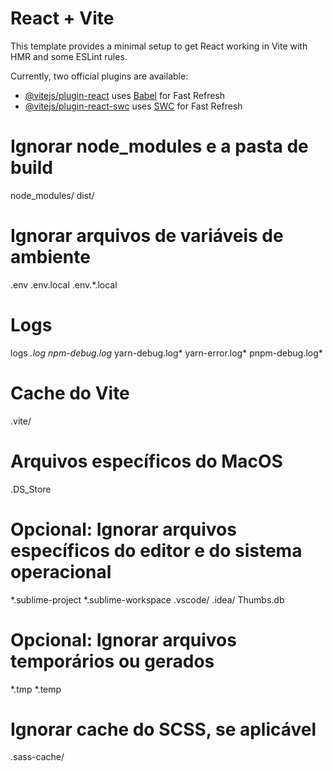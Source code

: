 # React + Vite

This template provides a minimal setup to get React working in Vite with HMR and some ESLint rules.

Currently, two official plugins are available:

- [@vitejs/plugin-react](https://github.com/vitejs/vite-plugin-react/blob/main/packages/plugin-react/README.md) uses [Babel](https://babeljs.io/) for Fast Refresh
- [@vitejs/plugin-react-swc](https://github.com/vitejs/vite-plugin-react-swc) uses [SWC](https://swc.rs/) for Fast Refresh
# Ignorar node_modules e a pasta de build
node_modules/
dist/

# Ignorar arquivos de variáveis de ambiente
.env
.env.local
.env.*.local

# Logs
logs
*.log
npm-debug.log*
yarn-debug.log*
yarn-error.log*
pnpm-debug.log*

# Cache do Vite
.vite/

# Arquivos específicos do MacOS
.DS_Store

# Opcional: Ignorar arquivos específicos do editor e do sistema operacional
*.sublime-project
*.sublime-workspace
.vscode/
.idea/
Thumbs.db

# Opcional: Ignorar arquivos temporários ou gerados
*.tmp
*.temp

# Ignorar cache do SCSS, se aplicável
.sass-cache/
